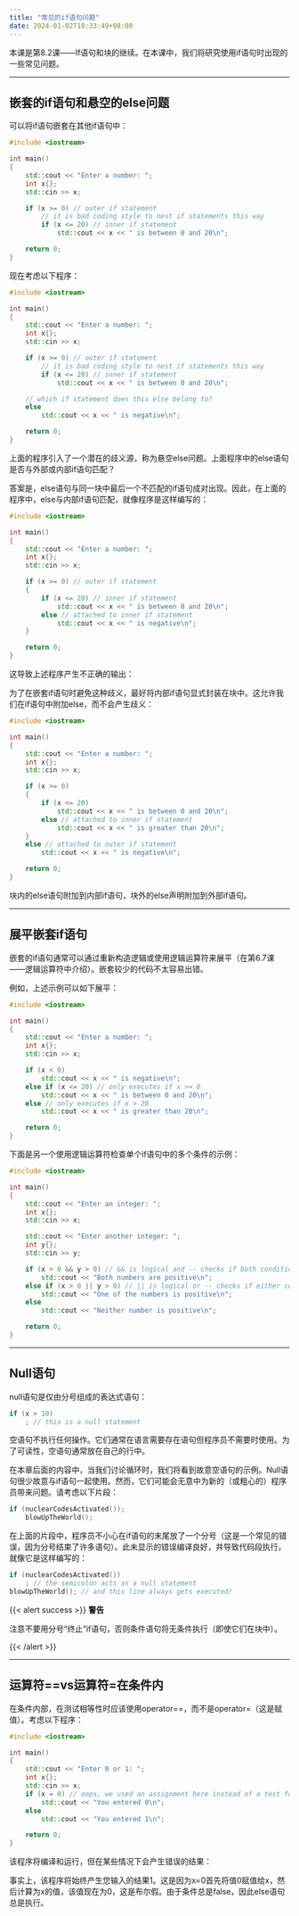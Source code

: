 ```yaml
---
title: "常见的if语句问题"
date: 2024-01-02T10:33:49+08:00
---
```


本课是第8.2课——If语句和块的继续。在本课中，我们将研究使用if语句时出现的一些常见问题。

***
## 嵌套的if语句和悬空的else问题

可以将if语句嵌套在其他if语句中：

```C++
#include <iostream>

int main()
{
    std::cout << "Enter a number: ";
    int x{};
    std::cin >> x;

    if (x >= 0) // outer if statement
        // it is bad coding style to nest if statements this way
        if (x <= 20) // inner if statement
            std::cout << x << " is between 0 and 20\n";

    return 0;
}
```

现在考虑以下程序：

```C++
#include <iostream>

int main()
{
    std::cout << "Enter a number: ";
    int x{};
    std::cin >> x;

    if (x >= 0) // outer if statement
        // it is bad coding style to nest if statements this way
        if (x <= 20) // inner if statement
            std::cout << x << " is between 0 and 20\n";

    // which if statement does this else belong to?
    else
        std::cout << x << " is negative\n";

    return 0;
}
```

上面的程序引入了一个潜在的歧义源，称为悬空else问题。上面程序中的else语句是否与外部或内部if语句匹配？

答案是，else语句与同一块中最后一个不匹配的if语句成对出现。因此，在上面的程序中，else与内部if语句匹配，就像程序是这样编写的：

```C++
#include <iostream>

int main()
{
    std::cout << "Enter a number: ";
    int x{};
    std::cin >> x;

    if (x >= 0) // outer if statement
    {
        if (x <= 20) // inner if statement
            std::cout << x << " is between 0 and 20\n";
        else // attached to inner if statement
            std::cout << x << " is negative\n";
    }

    return 0;
}
```

这导致上述程序产生不正确的输出：

为了在嵌套if语句时避免这种歧义，最好将内部if语句显式封装在块中。这允许我们在if语句中附加else，而不会产生歧义：

```C++
#include <iostream>

int main()
{
    std::cout << "Enter a number: ";
    int x{};
    std::cin >> x;

    if (x >= 0)
    {
        if (x <= 20)
            std::cout << x << " is between 0 and 20\n";
        else // attached to inner if statement
            std::cout << x << " is greater than 20\n";
    }
    else // attached to outer if statement
        std::cout << x << " is negative\n";

    return 0;
}
```

块内的else语句附加到内部if语句，块外的else声明附加到外部if语句。

***
## 展平嵌套if语句

嵌套的if语句通常可以通过重新构造逻辑或使用逻辑运算符来展平（在第6.7课——逻辑运算符中介绍）。嵌套较少的代码不太容易出错。

例如，上述示例可以如下展平：

```C++
#include <iostream>

int main()
{
    std::cout << "Enter a number: ";
    int x{};
    std::cin >> x;

    if (x < 0)
        std::cout << x << " is negative\n";
    else if (x <= 20) // only executes if x >= 0
        std::cout << x << " is between 0 and 20\n";
    else // only executes if x > 20
        std::cout << x << " is greater than 20\n";

    return 0;
}
```

下面是另一个使用逻辑运算符检查单个if语句中的多个条件的示例：

```C++
#include <iostream>

int main()
{
    std::cout << "Enter an integer: ";
    int x{};
    std::cin >> x;

    std::cout << "Enter another integer: ";
    int y{};
    std::cin >> y;

    if (x > 0 && y > 0) // && is logical and -- checks if both conditions are true
        std::cout << "Both numbers are positive\n";
    else if (x > 0 || y > 0) // || is logical or -- checks if either condition is true
        std::cout << "One of the numbers is positive\n";
    else
        std::cout << "Neither number is positive\n";

    return 0;
}
```

***
## Null语句

null语句是仅由分号组成的表达式语句：

```C++
if (x > 10)
    ; // this is a null statement
```

空语句不执行任何操作。它们通常在语言需要存在语句但程序员不需要时使用。为了可读性，空语句通常放在自己的行中。

在本章后面的内容中，当我们讨论循环时，我们将看到故意空语句的示例。Null语句很少故意与if语句一起使用。然而，它们可能会无意中为新的（或粗心的）程序员带来问题。请考虑以下片段：

```C++
if (nuclearCodesActivated());
    blowUpTheWorld();
```

在上面的片段中，程序员不小心在if语句的末尾放了一个分号（这是一个常见的错误，因为分号结束了许多语句）。此未显示的错误编译良好，并导致代码段执行，就像它是这样编写的：

```C++
if (nuclearCodesActivated())
    ; // the semicolon acts as a null statement
blowUpTheWorld(); // and this line always gets executed!
```

{{< alert success >}}
**警告**

注意不要用分号“终止”if语句，否则条件语句将无条件执行（即使它们在块中）。

{{< /alert >}}

***
## 运算符==vs运算符=在条件内

在条件内部，在测试相等性时应该使用operator==，而不是operator=（这是赋值）。考虑以下程序：

```C++
#include <iostream>

int main()
{
    std::cout << "Enter 0 or 1: ";
    int x{};
    std::cin >> x;
    if (x = 0) // oops, we used an assignment here instead of a test for equality
        std::cout << "You entered 0\n";
    else
        std::cout << "You entered 1\n";

    return 0;
}
```

该程序将编译和运行，但在某些情况下会产生错误的结果：

事实上，该程序将始终产生您输入的结果1。这是因为x=0首先将值0赋值给x，然后计算为x的值，该值现在为0，这是布尔假。由于条件总是false，因此else语句总是执行。

